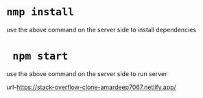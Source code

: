 # `nmp install`
use the above command on the server side to install dependencies

# ` npm start`
use the above command on the server side to run server

url-https://stack-overflow-clone-amardeep7067.netlify.app/
